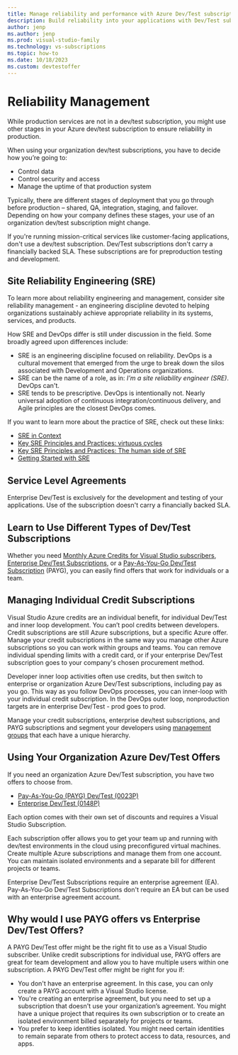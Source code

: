 ```yaml
---
title: Manage reliability and performance with Azure Dev/Test subscriptions
description: Build reliability into your applications with Dev/Test subscriptions. 
author: jenp
ms.author: jenp
ms.prod: visual-studio-family
ms.technology: vs-subscriptions
ms.topic: how-to
ms.date: 10/18/2023
ms.custom: devtestoffer
---
```


# Reliability Management  

While production services are not in a dev/test subscription, you might use other stages in your Azure dev/test subscription to ensure reliability in production.  

When using your organization dev/test subscriptions, you have to decide how you’re going to:  

- Control data  
- Control security and access  
- Manage the uptime of that production system  

Typically, there are different stages of deployment that you go through before production – shared, QA, integration, staging, and failover. Depending on how your company defines these stages, your use of an organization dev/test subscription might change.  

If you're running mission-critical services like customer-facing applications, don't use a dev/test subscription. Dev/Test subscriptions don't carry a financially backed SLA. These subscriptions are for preproduction testing and development.  

## Site Reliability Engineering (SRE)  

To learn more about reliability engineering and management, consider site reliability management - an engineering discipline devoted to helping organizations sustainably achieve appropriate reliability in its systems, services, and products.  

How SRE and DevOps differ is still under discussion in the field. Some broadly agreed upon differences include:  

- SRE is an engineering discipline focused on reliability. DevOps is a cultural movement that emerged from the urge to break down the silos associated with Development and Operations organizations.  
- SRE can be the name of a role, as in: *I’m a site reliability engineer (SRE)*. DevOps can't.
- SRE tends to be prescriptive. DevOps is intentionally not. Nearly universal adoption of continuous integration/continuous delivery, and Agile principles are the closest DevOps comes.  

If you want to learn more about the practice of SRE, check out these links:  

- [SRE in Context](/training/modules/intro-to-site-reliability-engineering/3-sre-in-context)  
- [Key SRE Principles and Practices: virtuous cycles](/training/modules/intro-to-site-reliability-engineering/4-key-principles-1-virtuous-cycles)  
- [Key SRE Principles and Practices: The human side of SRE](/training/modules/intro-to-site-reliability-engineering/5-key-principles-2-human-side-of-sre)  
- [Getting Started with SRE](/training/modules/intro-to-site-reliability-engineering/6-getting-started)  

## Service Level Agreements  

Enterprise Dev/Test is exclusively for the development and testing of your applications. Use of the subscription doesn't carry a financially backed SLA.  

## Learn to Use Different Types of Dev/Test Subscriptions  

Whether you need [Monthly Azure Credits for Visual Studio subscribers](https://azure.microsoft.com/pricing/member-offers/msdn-benefits-details/), [Enterprise Dev/Test Subscriptions](https://azure.microsoft.com/offers/ms-azr-0148p/), or a [Pay-As-You-Go Dev/Test Subscription](https://azure.microsoft.com/offers/ms-azr-0023p/) (PAYG), you can easily find offers that work for individuals or a team.  

## Managing Individual Credit Subscriptions  

Visual Studio Azure credits are an individual benefit, for individual Dev/Test and inner loop development. You can’t pool credits between developers. Credit subscriptions are still Azure subscriptions, but a specific Azure offer. Manage your credit subscriptions in the same way you manage other Azure subscriptions so you can work within groups and teams. You can remove individual spending limits with a credit card, or if your enterprise Dev/Test subscription goes to your company's chosen procurement method.  

Developer inner loop activities often use credits, but then switch to enterprise or organization Azure Dev/Test subscriptions, including pay as you go. This way as you follow DevOps processes, you can inner-loop with your individual credit subscription. In the DevOps outer loop, nonproduction targets are in enterprise Dev/Test - prod goes to prod.  

Manage your credit subscriptions, enterprise dev/test subscriptions, and PAYG subscriptions and segment your developers using [management groups](../../governance/management-groups/how-to/protect-resource-hierarchy.md) that each have a unique hierarchy.  

## Using Your Organization Azure Dev/Test Offers  

If you need an organization Azure Dev/Test subscription, you have two offers to choose from.  

- [Pay-As-You-Go (PAYG) Dev/Test (0023P)](https://azure.microsoft.com/offers/ms-azr-0023p/)  
- [Enterprise Dev/Test (0148P)](https://azure.microsoft.com/offers/ms-azr-0148p/)  

Each option comes with their own set of discounts and requires a Visual Studio Subscription.

Each subscription offer allows you to get your team up and running with dev/test environments in the cloud using preconfigured virtual machines. Create multiple Azure subscriptions and manage them from one account. You can maintain isolated environments and a separate bill for different projects or teams.  

Enterprise Dev/Test Subscriptions require an enterprise agreement (EA). Pay-As-You-Go Dev/Test Subscriptions don't require an EA but can be used with an enterprise agreement account.  

## Why would I use PAYG offers vs Enterprise Dev/Test Offers?  

A PAYG Dev/Test offer might be the right fit to use as a Visual Studio subscriber. Unlike credit subscriptions for individual use, PAYG offers are great for team development and allow you to have multiple users within one subscription. A PAYG Dev/Test offer might be right for you if:  

- You don't have an enterprise agreement. In this case, you can only create a PAYG account with a Visual Studio license.  
- You're creating an enterprise agreement, but you need to set up a subscription that doesn't use your organization’s agreement. You might have a unique project that requires its own subscription or to create an isolated environment billed separately for projects or teams.  
- You prefer to keep identities isolated. You might need certain identities to remain separate from others to protect access to data, resources, and apps.  
